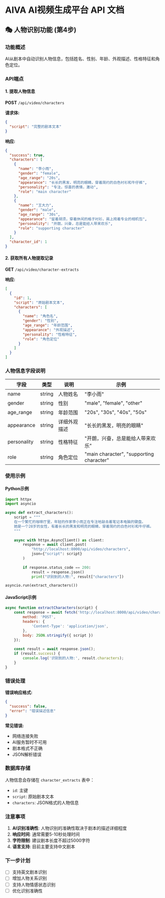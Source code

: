 # AIVA AI视频生成平台 API 文档

## 🎭 人物识别功能 (第4步)

### 功能概述
AI从剧本中自动识别人物信息，包括姓名、性别、年龄、外观描述、性格特征和角色定位。

### API端点

#### 1. 提取人物信息
**POST** `/api/video/characters`

**请求体:**
```json
{
  "script": "完整的剧本文本"
}
```

**响应:**
```json
{
  "success": true,
  "characters": [
    {
      "name": "李小雨",
      "gender": "female",
      "age_range": "20s",
      "appearance": "长长的黑发，明亮的眼睛，穿着简约的白色衬衫和牛仔裤",
      "personality": "专注，惊喜的表情，激动",
      "role": "main character"
    },
    {
      "name": "王大力",
      "gender": "male", 
      "age_range": "30s",
      "appearance": "留着胡须，穿着休闲的格子衬衫，肩上挎着专业的相机包",
      "personality": "开朗，兴奋，总是能给人带来欢乐",
      "role": "supporting character"
    }
  ],
  "character_id": 1
}
```

#### 2. 获取所有人物提取记录
**GET** `/api/video/character-extracts`

**响应:**
```json
[
  {
    "id": 1,
    "script": "原始剧本文本",
    "characters": [
      {
        "name": "角色名",
        "gender": "性别",
        "age_range": "年龄范围",
        "appearance": "外观描述",
        "personality": "性格特征",
        "role": "角色定位"
      }
    ]
  }
]
```

### 人物信息字段说明

| 字段 | 类型 | 说明 | 示例 |
|------|------|------|------|
| name | string | 人物姓名 | "李小雨" |
| gender | string | 性别 | "male", "female", "other" |
| age_range | string | 年龄范围 | "20s", "30s", "40s", "50s" |
| appearance | string | 详细外观描述 | "长长的黑发，明亮的眼睛" |
| personality | string | 性格特征 | "开朗，兴奋，总是能给人带来欢乐" |
| role | string | 角色定位 | "main character", "supporting character" |

### 使用示例

#### Python示例
```python
import httpx
import asyncio

async def extract_characters():
    script = """
    在一个繁忙的咖啡厅里，年轻的作家李小雨正在专注地敲击着笔记本电脑的键盘。
    她是一个28岁的女性，有着长长的黑发和明亮的眼睛，穿着简约的白色衬衫和牛仔裤。
    """
    
    async with httpx.AsyncClient() as client:
        response = await client.post(
            "http://localhost:8000/api/video/characters",
            json={"script": script}
        )
        
        if response.status_code == 200:
            result = response.json()
            print("识别到的人物:", result["characters"])

asyncio.run(extract_characters())
```

#### JavaScript示例
```javascript
async function extractCharacters(script) {
    const response = await fetch('http://localhost:8000/api/video/characters', {
        method: 'POST',
        headers: {
            'Content-Type': 'application/json',
        },
        body: JSON.stringify({ script })
    });
    
    const result = await response.json();
    if (result.success) {
        console.log('识别到的人物:', result.characters);
    }
}
```

### 错误处理

**错误响应格式:**
```json
{
  "success": false,
  "error": "错误描述信息"
}
```

**常见错误:**
- 网络连接失败
- AI服务暂时不可用
- 剧本格式不正确
- JSON解析错误

### 数据库存储

人物信息会存储在 `character_extracts` 表中：
- `id`: 主键
- `script`: 原始剧本文本
- `characters`: JSON格式的人物信息

### 注意事项

1. **AI识别准确性**: 人物识别的准确性取决于剧本的描述详细程度
2. **响应时间**: 通常需要5-10秒处理时间
3. **字符限制**: 建议剧本长度不超过5000字符
4. **语言支持**: 目前主要支持中文剧本

### 下一步计划

- [ ] 支持英文剧本识别
- [ ] 增加人物关系识别
- [ ] 支持人物情感状态识别
- [ ] 优化识别准确性 